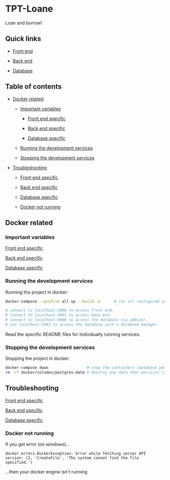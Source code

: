 # TPT-Loane

Loan and borrow!

## Quick links

- [Front end](./fe/)

- [Back end](./be/)

- [Database](./be/db/)

## Table of contents

- [Docker related](#docker-related)

  - [Important variables](#important-variables)

    - [Front end specific](./fe/README.md#important-variables)

    - [Back end specific](./be/README.md#important-variables)

    - [Database specific](./be/db/dev-db/README.md#accessing-the-database)

  - [Running the development services](#running-the-development-services)

  - [Stopping the development services](#stopping-the-development-services)

- [Troubleshooting](#troubleshooting)

  - [Front end specific](./fe/README.md#troubleshooting)

  - [Back end specific](./be/README.md#troubleshooting)

  - [Database specific](./be/db/dev-db/README.md#troubleshooting)

  - [Docker not running](#docker-not-running)

## Docker related

### Important variables

[Front end specific](./fe/README.md#important-variables)

[Back end specific](./be/README.md#important-variables)

[Database specific](./be/db/dev-db/README.md#accessing-the-database)

### Running the development services

Running the project in docker:

```bash
docker-compose --profile all up --build -d      # run all configured services.

# connect to localhost:3000 to access front end.
# connect to localhost:3001 to access back end.
# connect to localhost:8080 to access the database via adminer.
# use localhost:7842 to access the database with a database manager.
```

Read the specific README files for individually running services.

### Stopping the development services

Stopping the project in docker:

```bash
docker-compose down                 # stop the containers (database persists)
rm -rf docker/volumes/postgres-data # destroy any data that persists (simply removes the folder)
```

## Troubleshooting

[Front end specific](./fe/README.md#troubleshooting)

[Back end specific](./be/README.md#troubleshooting)

[Database specific](./be/db/dev-db/README.md#troubleshooting)

### Docker not running

If you get error (on windows)...

```text
docker.errors.DockerException: Error while fetching server API version: (2, 'CreateFile', 'The system cannot find the file specified.')
```

...then your docker engine isn't running
